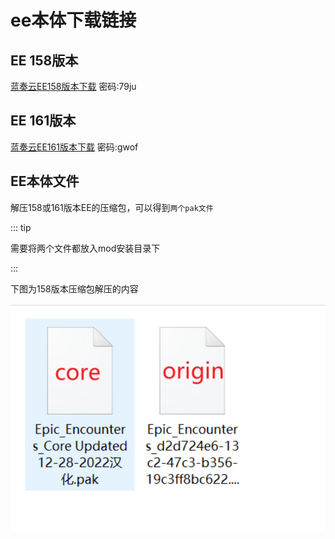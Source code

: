 # ee本体下载链接

## EE 158版本
[蓝奏云EE158版本下载](https://wwp.lanzoum.com/idZs01s4rmbe) 密码:79ju

## EE 161版本
[蓝奏云EE161版本下载](https://wwp.lanzoum.com/iOo9r1s4rpcd) 密码:gwof

## EE本体文件

解压158或161版本EE的压缩包，可以得到`两个pak文件`

::: tip

需要将两个文件都放入mod安装目录下

:::

下图为158版本压缩包解压的内容

![image-20240323100538705](../static/image-20240323100538705.png)

